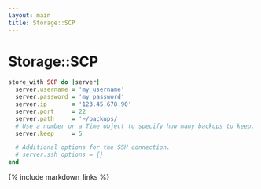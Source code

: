```yaml
---
layout: main
title: Storage::SCP
---
```


Storage::SCP
============

``` rb
store_with SCP do |server|
  server.username = 'my_username'
  server.password = 'my_password'
  server.ip       = '123.45.678.90'
  server.port     = 22
  server.path     = '~/backups/'
  # Use a number or a Time object to specify how many backups to keep.
  server.keep     = 5

  # Additional options for the SSH connection.
  # server.ssh_options = {}
end
```

{% include markdown_links %}
